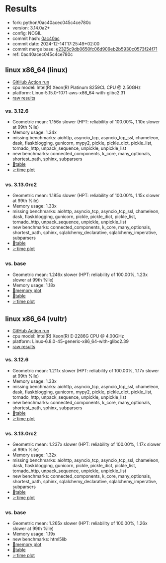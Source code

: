 # Results

- fork: python/0ac40acec045c4ce780c
- version: 3.14.0a2+
- config: NOGIL
- commit hash: [0ac40ac](https://github.com/python/cpython/commit/0ac40ac)
- commit date: 2024-12-14T17:25:49+02:00
- commit merge base: [e2325c9db0650fc06d909eb2b5930c0573f24f71](https://github.com/python/cpython/commit/e2325c9db0650fc06d909eb2b5930c0573f24f71)
- ref: 0ac40acec045c4ce780c

## linux x86_64 (linux)

- [GitHub Action run](https://github.com/facebookexperimental/free-threading-benchmarking/actions/runs/12334187396)
- cpu model: Intel(R) Xeon(R) Platinum 8259CL CPU @ 2.50GHz
- platform: Linux-5.15.0-1071-aws-x86_64-with-glibc2.31
- [raw results](bm-20241214-linux-x86_64-python-0ac40acec045c4ce780c-3.14.0a2%2B-0ac40ac.json)

### vs. 3.12.6

- Geometric mean: 1.156x slower (HPT: reliability of 100.00%, 1.10x slower at 99th %ile)
- Memory usage: 1.34x
- missing benchmarks: aiohttp, asyncio_tcp, asyncio_tcp_ssl, chameleon, dask, flaskblogging, gunicorn, mypy2, pickle, pickle_dict, pickle_list, tornado_http, unpack_sequence, unpickle, unpickle_list
- new benchmarks: connected_components, k_core, many_optionals, shortest_path, sphinx, subparsers
- [📄table](bm-20241214-linux-x86_64-python-0ac40acec045c4ce780c-3.14.0a2%2B-0ac40ac-vs-3.12.6.md)
- [📈time plot](bm-20241214-linux-x86_64-python-0ac40acec045c4ce780c-3.14.0a2%2B-0ac40ac-vs-3.12.6.svg)

### vs. 3.13.0rc2

- Geometric mean: 1.185x slower (HPT: reliability of 100.00%, 1.15x slower at 99th %ile)
- Memory usage: 1.33x
- missing benchmarks: aiohttp, asyncio_tcp, asyncio_tcp_ssl, chameleon, dask, flaskblogging, gunicorn, pickle, pickle_dict, pickle_list, tornado_http, unpack_sequence, unpickle, unpickle_list
- new benchmarks: connected_components, k_core, many_optionals, shortest_path, sphinx, sqlalchemy_declarative, sqlalchemy_imperative, subparsers
- [📄table](bm-20241214-linux-x86_64-python-0ac40acec045c4ce780c-3.14.0a2%2B-0ac40ac-vs-3.13.0rc2.md)
- [📈time plot](bm-20241214-linux-x86_64-python-0ac40acec045c4ce780c-3.14.0a2%2B-0ac40ac-vs-3.13.0rc2.svg)

### vs. base

- Geometric mean: 1.246x slower (HPT: reliability of 100.00%, 1.23x slower at 99th %ile)
- Memory usage: 1.18x
- [🧠memory plot](bm-20241214-linux-x86_64-python-0ac40acec045c4ce780c-3.14.0a2%2B-0ac40ac-vs-base-mem.svg)
- [📄table](bm-20241214-linux-x86_64-python-0ac40acec045c4ce780c-3.14.0a2%2B-0ac40ac-vs-base.md)
- [📈time plot](bm-20241214-linux-x86_64-python-0ac40acec045c4ce780c-3.14.0a2%2B-0ac40ac-vs-base.svg)

## linux x86_64 (vultr)

- [GitHub Action run](https://github.com/facebookexperimental/free-threading-benchmarking/actions/runs/12334187396)
- cpu model: Intel(R) Xeon(R) E-2286G CPU @ 4.00GHz
- platform: Linux-6.8.0-45-generic-x86_64-with-glibc2.39
- [raw results](bm-20241214-vultr-x86_64-python-0ac40acec045c4ce780c-3.14.0a2%2B-0ac40ac.json)

### vs. 3.12.6

- Geometric mean: 1.211x slower (HPT: reliability of 100.00%, 1.17x slower at 99th %ile)
- Memory usage: 1.33x
- missing benchmarks: aiohttp, asyncio_tcp, asyncio_tcp_ssl, chameleon, dask, flaskblogging, gunicorn, mypy2, pickle, pickle_dict, pickle_list, tornado_http, unpack_sequence, unpickle, unpickle_list
- new benchmarks: connected_components, k_core, many_optionals, shortest_path, sphinx, subparsers
- [📄table](bm-20241214-vultr-x86_64-python-0ac40acec045c4ce780c-3.14.0a2%2B-0ac40ac-vs-3.12.6.md)
- [📈time plot](bm-20241214-vultr-x86_64-python-0ac40acec045c4ce780c-3.14.0a2%2B-0ac40ac-vs-3.12.6.svg)

### vs. 3.13.0rc2

- Geometric mean: 1.237x slower (HPT: reliability of 100.00%, 1.17x slower at 99th %ile)
- Memory usage: 1.32x
- missing benchmarks: aiohttp, asyncio_tcp, asyncio_tcp_ssl, chameleon, dask, flaskblogging, gunicorn, pickle, pickle_dict, pickle_list, tornado_http, unpack_sequence, unpickle, unpickle_list
- new benchmarks: connected_components, k_core, many_optionals, shortest_path, sphinx, sqlalchemy_declarative, sqlalchemy_imperative, subparsers
- [📄table](bm-20241214-vultr-x86_64-python-0ac40acec045c4ce780c-3.14.0a2%2B-0ac40ac-vs-3.13.0rc2.md)
- [📈time plot](bm-20241214-vultr-x86_64-python-0ac40acec045c4ce780c-3.14.0a2%2B-0ac40ac-vs-3.13.0rc2.svg)

### vs. base

- Geometric mean: 1.265x slower (HPT: reliability of 100.00%, 1.26x slower at 99th %ile)
- Memory usage: 1.19x
- new benchmarks: html5lib
- [🧠memory plot](bm-20241214-vultr-x86_64-python-0ac40acec045c4ce780c-3.14.0a2%2B-0ac40ac-vs-base-mem.svg)
- [📄table](bm-20241214-vultr-x86_64-python-0ac40acec045c4ce780c-3.14.0a2%2B-0ac40ac-vs-base.md)
- [📈time plot](bm-20241214-vultr-x86_64-python-0ac40acec045c4ce780c-3.14.0a2%2B-0ac40ac-vs-base.svg)

